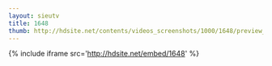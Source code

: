 ```yaml
---
layout: sieutv
title: 1648
thumb: http://hdsite.net/contents/videos_screenshots/1000/1648/preview_360p.mp4.jpg
---
```

{% include iframe src='http://hdsite.net/embed/1648' %}
 
